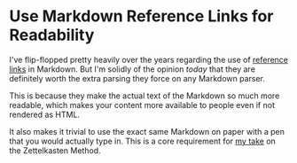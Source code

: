 # Use Markdown Reference Links for Readability

I've flip-flopped pretty heavily over the years regarding the use of [reference
links] in Markdown. But I'm solidly of the opinion *today* that they are
definitely worth the extra parsing they force on any Markdown parser.

This is because they make the actual text of the Markdown so much more
readable, which makes your content more available to people even if not
rendered as HTML.

It also makes it trivial to use the exact same Markdown on paper with a
pen that you would actually type in. This is a core requirement for [my
take] on the Zettelkasten Method.

[reference links]: 20210502045853
[my take]: <https://github.com/rwxrob/zet/search?q=zettelkasten>
